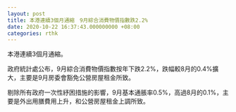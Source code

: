```yaml
---
layout: post
title: 本港連續3個月通縮　9月綜合消費物價指數跌2.2%
date: 2020-10-22 16:37:43.000000000 +08:00
categories: rthk
---
```


本港連續3個月通縮。

政府統計處公布，9月綜合消費物價指數按年下跌2.2%，跌幅較8月的0.4%擴大，主要是9月房委會豁免公營房屋租金所致。

剔除所有政府一次性紓困措施的影響，9月基本通脹率0.5%，高過8月的0.1%，主要是外出用膳費用上升，和公營房屋租金上調所致。
